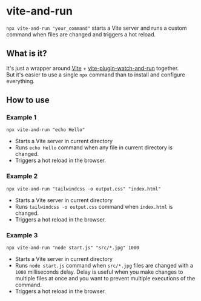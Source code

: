 # vite-and-run

`npx vite-and-run "your_command"` starts a Vite server and runs a custom command when files are changed and triggers a hot reload.

## What is it?

It's just a wrapper around [Vite](https://vitejs.dev/) + [vite-plugin-watch-and-run](https://www.npmjs.com/package/vite-plugin-watch-and-run) together.  
But it's easier to use a single `npx` command than to install and configure everything.

## How to use

### Example 1

```
npx vite-and-run "echo Hello"
```

- Starts a Vite server in current directory
- Runs `echo Hello` command when any file in current directory is changed.
- Triggers a hot reload in the browser.

### Example 2

```
npx vite-and-run "tailwindcss -o output.css" "index.html"
```

- Starts a Vite server in current directory
- Runs `tailwindcss -o output.css` command when `index.html` is changed.
- Triggers a hot reload in the browser.

### Example 3

```
npx vite-and-run "node start.js" "src/*.jpg" 1000
```

- Starts a Vite server in current directory
- Runs `node start.js` command when `src/*.jpg` files are changed with a `1000` milliseconds delay. Delay is useful when you make changes to multiple files at once and you want to prevent multiple executions of the command.
- Triggers a hot reload in the browser.
